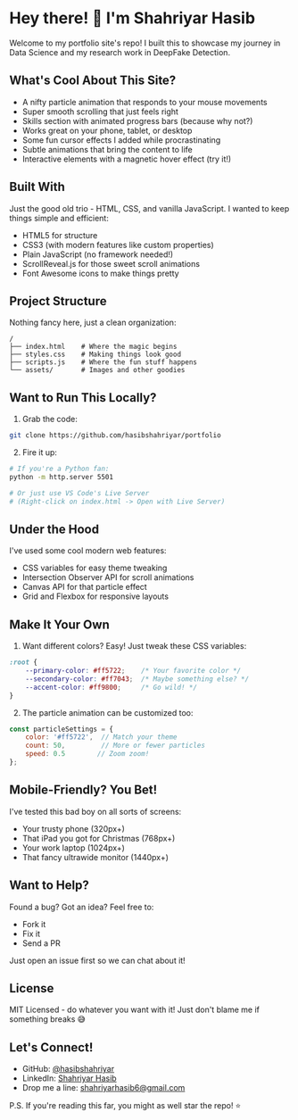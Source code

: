 # Hey there! 👋 I'm Shahriyar Hasib

Welcome to my portfolio site's repo! I built this to showcase my journey in Data Science and my research work in DeepFake Detection. 

## What's Cool About This Site?

- A nifty particle animation that responds to your mouse movements 
- Super smooth scrolling that just feels right
- Skills section with animated progress bars (because why not?)
- Works great on your phone, tablet, or desktop
- Some fun cursor effects I added while procrastinating
- Subtle animations that bring the content to life
- Interactive elements with a magnetic hover effect (try it!)

## Built With

Just the good old trio - HTML, CSS, and vanilla JavaScript. I wanted to keep things simple and efficient:
- HTML5 for structure
- CSS3 (with modern features like custom properties)
- Plain JavaScript (no framework needed!)
- ScrollReveal.js for those sweet scroll animations
- Font Awesome icons to make things pretty

## Project Structure
Nothing fancy here, just a clean organization:
```
/
├── index.html    # Where the magic begins
├── styles.css    # Making things look good
├── scripts.js    # Where the fun stuff happens
└── assets/       # Images and other goodies
```

## Want to Run This Locally?

1. Grab the code:
```bash
git clone https://github.com/hasibshahriyar/portfolio
```

2. Fire it up:
```bash
# If you're a Python fan:
python -m http.server 5501

# Or just use VS Code's Live Server
# (Right-click on index.html -> Open with Live Server)
```

## Under the Hood

I've used some cool modern web features:
- CSS variables for easy theme tweaking
- Intersection Observer API for scroll animations
- Canvas API for that particle effect
- Grid and Flexbox for responsive layouts

## Make It Your Own

1. Want different colors? Easy! Just tweak these CSS variables:
```css
:root {
    --primary-color: #ff5722;    /* Your favorite color */
    --secondary-color: #ff7043;  /* Maybe something else? */
    --accent-color: #ff9800;     /* Go wild! */
}
```

2. The particle animation can be customized too:
```javascript
const particleSettings = {
    color: '#ff5722',  // Match your theme
    count: 50,         // More or fewer particles
    speed: 0.5        // Zoom zoom!
};
```

## Mobile-Friendly? You Bet!

I've tested this bad boy on all sorts of screens:
- Your trusty phone (320px+)
- That iPad you got for Christmas (768px+)
- Your work laptop (1024px+)
- That fancy ultrawide monitor (1440px+)

## Want to Help?

Found a bug? Got an idea? Feel free to:
- Fork it
- Fix it
- Send a PR

Just open an issue first so we can chat about it!

## License

MIT Licensed - do whatever you want with it! Just don't blame me if something breaks 😅

## Let's Connect!

- GitHub: [@hasibshahriyar](https://github.com/hasibshahriyar)
- LinkedIn: [Shahriyar Hasib](https://linkedin.com/in/hasibshahriyar)
- Drop me a line: shahriyarhasib6@gmail.com

P.S. If you're reading this far, you might as well star the repo! ⭐
